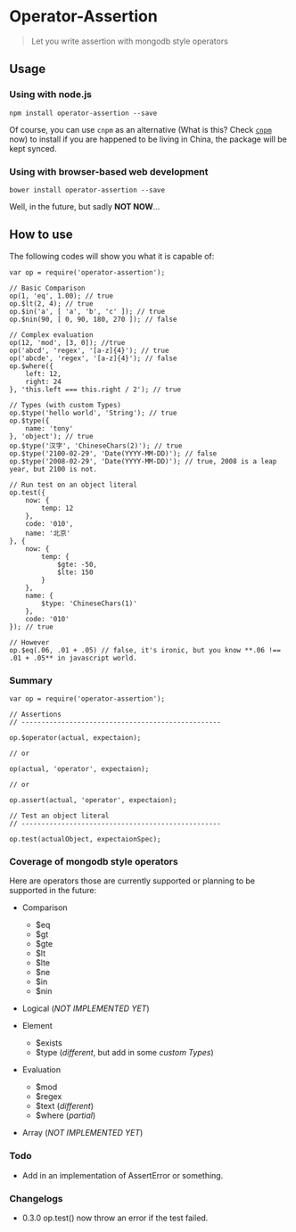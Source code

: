 # Operator-Assertion

> Let you write assertion with mongodb style operators

## Usage

### Using with node.js

```
npm install operator-assertion --save
```

Of course, you can use `cnpm` as an alternative (What is this? Check [`cnpm`](http://npm.taobao.org/) now) to install if you are happened to be living in China, the package will be kept synced.

### Using with browser-based web development

```
bower install operator-assertion --save
```

Well, in the future, but sadly **NOT NOW**...

## How to use

The following codes will show you what it is capable of:

```
var op = require('operator-assertion');

// Basic Comparison
op(1, 'eq', 1.00); // true
op.$lt(2, 4); // true
op.$in('a', [ 'a', 'b', 'c' ]); // true
op.$nin(90, [ 0, 90, 180, 270 ]); // false

// Complex evaluation
op(12, 'mod', [3, 0]); //true
op('abcd', 'regex', '[a-z]{4}'); // true
op('abcde', 'regex', '[a-z]{4}'); // false
op.$where({
    left: 12,
    right: 24
}, 'this.left === this.right / 2'); // true

// Types (with custom Types)
op.$type('hello world', 'String'); // true
op.$type({
    name: 'tony'
}, 'object'); // true
op.$type('汉字', 'ChineseChars(2)'); // true
op.$type('2100-02-29', 'Date(YYYY-MM-DD)'); // false
op.$type('2008-02-29', 'Date(YYYY-MM-DD)'); // true, 2008 is a leap year, but 2100 is not.

// Run test on an object literal
op.test({
    now: {
        temp: 12
    },
    code: '010',
    name: '北京'
}, {
    now: {
        temp: {
            $gte: -50,
            $lte: 150
        }
    },
    name: {
        $type: 'ChineseChars(1)'
    },
    code: '010'
}); // true

// However
op.$eq(.06, .01 + .05) // false, it's ironic, but you know **.06 !== .01 + .05** in javascript world.
```

### Summary

```
var op = require('operator-assertion');

// Assertions
// --------------------------------------------------

op.$operator(actual, expectaion);

// or

op(actual, 'operator', expectaion);

// or

op.assert(actual, 'operator', expectaion);

// Test an object literal
// --------------------------------------------------

op.test(actualObject, expectaionSpec);
```

### Coverage of mongodb style operators

Here are operators those are currently supported or planning to be supported 
in the future:

- Comparison
    - $eq
    - $gt
    - $gte
    - $lt
    - $lte
    - $ne
    - $in
    - $nin

- Logical (*NOT IMPLEMENTED YET*)

- Element
    - $exists
    - $type (*different*, but add in some *custom Types*)

- Evaluation
    - $mod
    - $regex
    - $text (*different*)
    - $where (*partial*)

- Array (*NOT IMPLEMENTED YET*)

### Todo

* Add in an implementation of AssertError or something.

### Changelogs

* 0.3.0 op.test() now throw an error if the test failed.